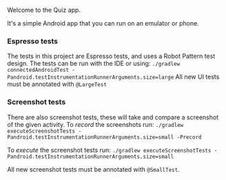 Welcome to the Quiz app.

It's a simple Android app that you can run on an emulator or phone. 

### Espresso tests
The tests in this project are Espresso tests, and uses a Robot Pattern test design. 
The tests can be run with the IDE or using:
```./gradlew connectedAndroidTest -Pandroid.testInstrumentationRunnerArguments.size=large```
All new UI tests must be annotated with `@LargeTest`

### Screenshot tests
There are also screenshot tests, these will take and compare a screenshot of the given activity.
To *record* the screenshots run:
```./gradlew executeScreenshotTests -Pandroid.testInstrumentationRunnerArguments.size=small -Precord```

To *execute* the screenshot tests run:
```./gradlew executeScreenshotTests -Pandroid.testInstrumentationRunnerArguments.size=small```

All new screenshot tests must be annotated with `@SmallTest`.